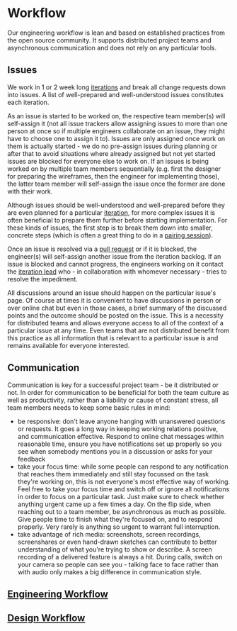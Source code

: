 # Workflow

Our engineering workflow is lean and based on established practices from the
open source community. It supports distributed project teams and asynchronous
communication and does not rely on any particular tools.

## Issues

We work in 1 or 2 week long [iterations](../../process) and break all change
requests down into issues. A list of well-prepared and well-understood issues
constitutes each iteration.

As an issue is started to be worked on, the respective team member(s) will
self-assign it (not all issue trackers allow assigning issues to more than one
person at once so if multiple engineers collaborate on an issue, they might
have to choose one to assign it to). Issues are only assigned once work on them
is actually started - we do no pre-assign issues during planning or after that
to avoid situations where already assigned but not yet started issues are
blocked for everyone else to work on. If an issues is being worked on by
multiple team members sequentially (e.g. first the designer for preparing the
wireframes, then the engineer for implementing those), the latter team member
will self-assign the issue once the former are done with their work.

Although issues should be well-understood and well-prepared before they are
even planned for a particular [iteration](../../process), for more complex
issues it is often beneficial to prepare them further before starting
implementation. For these kinds of issues, the first step is to break them down
into smaller, concrete steps (which is often a great thing to do in a
[pairing session](./engineering/#pairing)).

Once an issue is resolved via a [pull request](./engineering/#feature-branches) or if it is
blocked, the engineer(s) will self-assign another issue from the iteration
backlog. If an issue is blocked and cannot progress, the engineers working on
it contact the [iteration lead](../../process) who - in collaboration with
whomever necessary - tries to resolve the impediment. 

All discussions around an issue should happen on the particular issue's page.
Of course at times it is convenient to have discussions in person or over
online chat but even in those cases, a brief summary of the discussed points
and the outcome should be posted on the issue. This is a necessity for
distributed teams and allows everyone access to all of the context of a
particular issue at any time. Even teams that are not distributed benefit from
this practice as all information that is relevant to a particular issue is and
remains available for everyone interested.

## Communication

Communication is key for a successful project team - be it distributed or not.
In order for communication to be beneficial for both the team culture as well
as productivity, rather than a liability or cause of constant stress, all team
members needs to keep some basic rules in mind:

* be responsive: don't leave anyone hanging with unanswered questions or
  requests. It goes a long way in keeping working relations positive, and
  communication effective. Respond to online chat messages within reasonable
  time, ensure you have notifications set up properly so you see when somebody
  mentions you in a discussion or asks for your feedback
* take your focus time: while some people can respond to any notification that
  reaches them immediately and still stay focussed on the task they're working
  on, this is not everyone's most effective way of working. Feel free to take
  your focus time and switch off or ignore all notifications in order to focus
  on a particular task. Just make sure to check whether anything urgent came up
  a few times a day. On the flip side, when reaching out to a team member, be
  asynchronous as much as possible. Give people time to finish what they're
  focused on, and to respond properly. Very rarely is anything so urgent to
  warrant full interruption.
* take advantage of rich media: screenshots, screen recordings, screenshares
  or even hand-drawn sketches can contribute to better understanding of what
  you're trying to show or describe. A screen recording of a delivered feature
  is always a hit. During calls, switch on your camera so people can see you -
  talking face to face rather than with audio only makes a big difference in
  communication style.

## [Engineering Workflow](./engineering)

## [Design Workflow](./design)